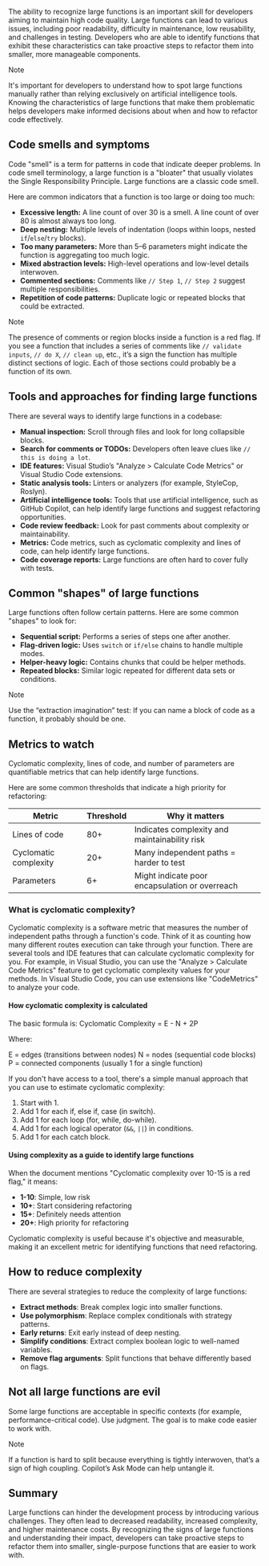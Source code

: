 The ability to recognize large functions is an important skill for developers aiming to maintain high code quality. Large functions can lead to various issues, including poor readability, difficulty in maintenance, low reusability, and challenges in testing. Developers who are able to identify functions that exhibit these characteristics can take proactive steps to refactor them into smaller, more manageable components.

> [!NOTE]
> It's important for developers to understand how to spot large functions manually rather than relying exclusively on artificial intelligence tools. Knowing the characteristics of large functions that make them problematic helps developers make informed decisions about when and how to refactor code effectively.

## Code smells and symptoms

Code "smell" is a term for patterns in code that indicate deeper problems. In code smell terminology, a large function is a "bloater" that usually violates the Single Responsibility Principle. Large functions are a classic code smell.

Here are common indicators that a function is too large or doing too much:

- **Excessive length:** A line count of over 30 is a smell. A line count of over 80 is almost always too long.
- **Deep nesting:** Multiple levels of indentation (loops within loops, nested `if`/`else`/`try` blocks).
- **Too many parameters:** More than 5–6 parameters might indicate the function is aggregating too much logic.
- **Mixed abstraction levels:** High-level operations and low-level details interwoven.
- **Commented sections:** Comments like `// Step 1`, `// Step 2` suggest multiple responsibilities.
- **Repetition of code patterns:** Duplicate logic or repeated blocks that could be extracted.

> [!NOTE]
> The presence of comments or region blocks inside a function is a red flag. If you see a function that includes a series of comments like `// validate inputs`, `// do X`, `// clean up`, etc., it’s a sign the function has multiple distinct sections of logic. Each of those sections could probably be a function of its own.

## Tools and approaches for finding large functions

There are several ways to identify large functions in a codebase:

- **Manual inspection:** Scroll through files and look for long collapsible blocks.
- **Search for comments or TODOs:** Developers often leave clues like `// this is doing a lot`.
- **IDE features:** Visual Studio’s "Analyze > Calculate Code Metrics" or Visual Studio Code extensions.
- **Static analysis tools:** Linters or analyzers (for example, StyleCop, Roslyn).
- **Artificial intelligence tools:** Tools that use artificial intelligence, such as GitHub Copilot, can help identify large functions and suggest refactoring opportunities.
- **Code review feedback:** Look for past comments about complexity or maintainability.
- **Metrics:** Code metrics, such as cyclomatic complexity and lines of code, can help identify large functions.
- **Code coverage reports:** Large functions are often hard to cover fully with tests.

## Common "shapes" of large functions

Large functions often follow certain patterns. Here are some common "shapes" to look for:

- **Sequential script:** Performs a series of steps one after another.
- **Flag-driven logic:** Uses `switch` or `if/else` chains to handle multiple modes.
- **Helper-heavy logic:** Contains chunks that could be helper methods.
- **Repeated blocks:** Similar logic repeated for different data sets or conditions.

> [!NOTE]
> Use the “extraction imagination” test: If you can name a block of code as a function, it probably should be one.

## Metrics to watch

Cyclomatic complexity, lines of code, and number of parameters are quantifiable metrics that can help identify large functions.

Here are some common thresholds that indicate a high priority for refactoring:

| Metric                  | Threshold | Why it matters                                  |
|------------------------|-----------|-------------------------------------------------|
| Lines of code          | 80+       | Indicates complexity and maintainability risk   |
| Cyclomatic complexity  | 20+       | Many independent paths = harder to test         |
| Parameters             | 6+        | Might indicate poor encapsulation or overreach    |

### What is cyclomatic complexity?

Cyclomatic complexity is a software metric that measures the number of independent paths through a function's code. Think of it as counting how many different routes execution can take through your function. There are several tools and IDE features that can calculate cyclomatic complexity for you. For example, in Visual Studio, you can use the "Analyze > Calculate Code Metrics" feature to get cyclomatic complexity values for your methods. In Visual Studio Code, you can use extensions like "CodeMetrics" to analyze your code.

#### How cyclomatic complexity is calculated

The basic formula is: Cyclomatic Complexity = E - N + 2P

Where:

E = edges (transitions between nodes)
N = nodes (sequential code blocks)
P = connected components (usually 1 for a single function)

If you don't have access to a tool, there's a simple manual approach that you can use to estimate cyclomatic complexity:

1. Start with 1.
1. Add 1 for each if, else if, case (in switch).
1. Add 1 for each loop (for, while, do-while).
1. Add 1 for each logical operator (`&&`, `||`) in conditions.
1. Add 1 for each catch block.

#### Using complexity as a guide to identify large functions

When the document mentions "Cyclomatic complexity over 10-15 is a red flag," it means:

- **1-10**: Simple, low risk
- **10+**: Start considering refactoring
- **15+**: Definitely needs attention
- **20+**: High priority for refactoring

Cyclomatic complexity is useful because it's objective and measurable, making it an excellent metric for identifying functions that need refactoring.

## How to reduce complexity

There are several strategies to reduce the complexity of large functions:

- **Extract methods**: Break complex logic into smaller functions.
- **Use polymorphism**: Replace complex conditionals with strategy patterns.
- **Early returns**: Exit early instead of deep nesting.
- **Simplify conditions**: Extract complex boolean logic to well-named variables.
- **Remove flag arguments**: Split functions that behave differently based on flags.

## Not all large functions are evil

Some large functions are acceptable in specific contexts (for example, performance-critical code). Use judgment. The goal is to make code easier to work with.

> [!NOTE]
> If a function is hard to split because everything is tightly interwoven, that’s a sign of high coupling. Copilot’s Ask Mode can help untangle it.

## Summary

Large functions can hinder the development process by introducing various challenges. They often lead to decreased readability, increased complexity, and higher maintenance costs. By recognizing the signs of large functions and understanding their impact, developers can take proactive steps to refactor them into smaller, single-purpose functions that are easier to work with.
